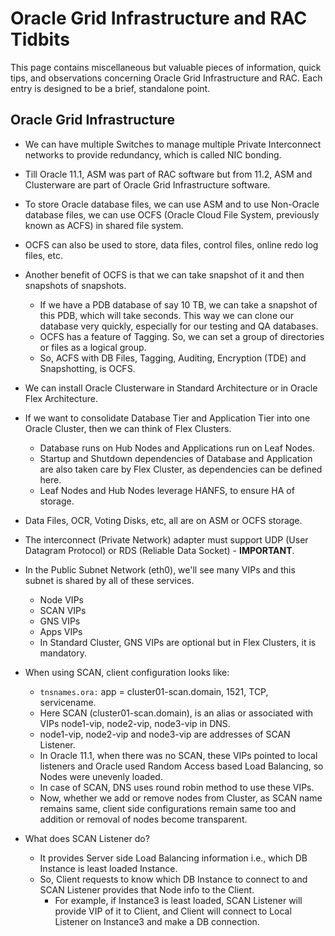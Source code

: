 # Oracle Grid Infrastructure and RAC Tidbits

This page contains miscellaneous but valuable pieces of information, quick tips, and observations concerning Oracle Grid Infrastructure and RAC. Each entry is designed to be a brief, standalone point.

## Oracle Grid Infrastructure

* We can have multiple Switches to manage multiple Private Interconnect networks to provide redundancy, which is called NIC bonding.

* Till Oracle 11.1, ASM was part of RAC software but from 11.2, ASM and Clusterware are part of Oracle Grid Infrastructure software.

* To store Oracle database files, we can use ASM and to use Non-Oracle database files, we can use OCFS (Oracle Cloud File System, previously known as ACFS) in shared file system.

* OCFS can also be used to store, data files, control files, online redo log files, etc.

* Another benefit of OCFS is that we can take snapshot of it and then snapshots of snapshots.
  * If we have a PDB database of say 10 TB, we can take a snapshot of this PDB, which will take seconds. This way we can clone our database very quickly, especially for our testing and QA databases.
  * OCFS has a feature of Tagging. So, we can set a group of directories or files as a logical group.
  * So, ACFS with DB Files, Tagging, Auditing, Encryption (TDE) and Snapshotting, is OCFS.

* We can install Oracle Clusterware in Standard Architecture or in Oracle Flex Architecture.

* If we want to consolidate Database Tier and Application Tier into one Oracle Cluster, then we can think of Flex Clusters.
  * Database runs on Hub Nodes and Applications run on Leaf Nodes.
  * Startup and Shutdown dependencies of Database and Application are also taken care by Flex Cluster, as dependencies can be defined here.
  * Leaf Nodes and Hub Nodes leverage HANFS, to ensure HA of storage.

* Data Files, OCR, Voting Disks, etc, all are on ASM or OCFS storage.

* The interconnect (Private Network) adapter must support UDP (User Datagram Protocol) or RDS (Reliable Data Socket) - **IMPORTANT**.

* In the Public Subnet Network (eth0), we'll see many VIPs and this subnet is shared by all of these services.
  * Node VIPs
  * SCAN VIPs
  * GNS VIPs
  * Apps VIPs
  * In Standard Cluster, GNS VIPs are optional but in Flex Clusters, it is mandatory.

* When using SCAN, client configuration looks like:
  * `tnsnames.ora:` app = cluster01-scan.domain, 1521, TCP, servicename.
  * Here SCAN (cluster01-scan.domain), is an alias or associated with VIPs node1-vip, node2-vip, node3-vip in DNS.
  * node1-vip, node2-vip and node3-vip are addresses of SCAN Listener.
  * In Oracle 11.1, when there was no SCAN, these VIPs pointed to local listeners and Oracle used Random Access based Load Balancing, so Nodes were unevenly loaded.
  * In case of SCAN, DNS uses round robin method to use these VIPs.
  * Now, whether we add or remove nodes from Cluster, as SCAN name remains same, client side configurations remain same too and addition or removal of nodes become transparent.

* What does SCAN Listener do?
  * It provides Server side Load Balancing information i.e., which DB Instance is least loaded Instance.
  * So, Client requests to know which DB Instance to connect to and SCAN Listener provides that Node info to the Client.
    * For example, if Instance3 is least loaded, SCAN Listener will provide VIP of it to Client, and Client will connect to Local Listener on Instance3 and make a DB connection.
